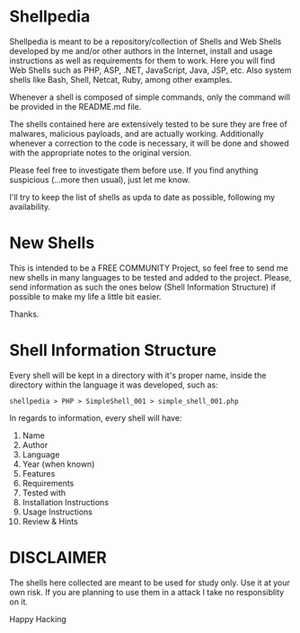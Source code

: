 # Shellpedia

Shellpedia is meant to be a repository/collection of Shells and Web Shells developed by me and/or other authors in the Internet, install and usage instructions as well as requirements for them to work. Here you will find Web Shells such as PHP, ASP, .NET, JavaScript, Java, JSP, etc. Also system shells like Bash, Shell, Netcat, Ruby, among other examples.

Whenever a shell is composed of simple commands, only the command will be provided in the README.md file.

The shells contained here are extensively tested to be sure they are free of malwares, malicious payloads, and are actually working. Additionally whenever a correction to the code is necessary, it will be done and showed with the appropriate notes to the original version.

Please feel free to investigate them before use. If you find anything suspicious (...more then usual), just let me know.

I'll try to keep the list of shells as upda to date as possible, following my availability.

# New Shells

This is intended to be a FREE COMMUNITY Project, so feel free to send me new shells in many languages to be tested and added to the project. Please, send information as such the ones below (Shell Information Structure) if possible to make my life a little bit easier.

Thanks.

# Shell Information Structure

Every shell will be kept in a directory with it's proper name, inside the directory within the language it was developed, such as: 

```shellpedia > PHP > SimpleShell_001 > simple_shell_001.php```

In regards to information, every shell will have:

1. Name 
2. Author
3. Language
4. Year (when known)
5. Features
6. Requirements
7. Tested with
8. Installation Instructions
9. Usage Instructions
10. Review & Hints

# DISCLAIMER

The shells here collected are meant to be used for study only. Use it at your own risk. If you are planning to use them in a attack I take no responsiblity on it.


Happy Hacking
